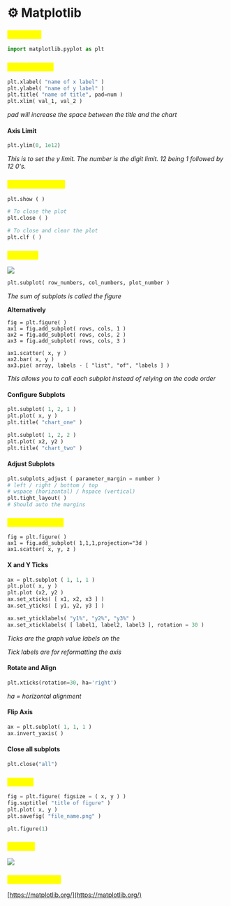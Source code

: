 # ⚙ Matplotlib

### <mark style="color:yellow;">Importing</mark>

```python
import matplotlib.pyplot as plt
```

### <mark style="color:yellow;">Labels & Axis</mark>

```python
plt.xlabel( "name of x label" )
plt.ylabel( "name of y label" )
plt.title( "name of title", pad=num )
plt.xlim( val_1, val_2 )
```

_pad will increase the space between the title and the chart_

#### Axis Limit

```python
plt.ylim(0, 1e12)
```

_This is to set the y limit. The number is the digit limit. 12 being 1 followed by 12 0's._

### <mark style="color:yellow;">Clearing the plot</mark>

```python
plt.show ( ) 

# To close the plot
plt.close ( )

# To close and clear the plot
plt.clf ( )
```

### <mark style="color:yellow;">Subplots</mark>

![](https://images4.imagebam.com/33/0a/b8/MES1OST\_o.png)

```python
plt.subplot( row_numbers, col_numbers, plot_number )
```

_The sum of subplots is called the figure_

**Alternatively**

```
fig = plt.figure( )
ax1 = fig.add_subplot( rows, cols, 1 )
ax2 = fig.add_subplot( rows, cols, 2 )
ax3 = fig.add_subplot( rows, cols, 3 )

ax1.scatter( x, y )
ax2.bar( x, y )
ax3.pie( array, labels - [ "list", "of", "labels ] )
```

_This allows you to call each subplot instead of relying on the code order_

#### Configure Subplots

```python
plt.subplot( 1, 2, 1 )
plt.plot( x, y )
plt.title( "chart_one" )

plt.subplot( 1, 2, 2 )
plt.plot( x2, y2 )
plt.title( "chart_two" )
```

#### Adjust Subplots

```python
plt.subplots_adjust ( parameter_margin = number )
# left / right / bottom / top
# wspace (horizontal) / hspace (vertical)
plt.tight_layout( )
# Should auto the margins
```

### <mark style="color:yellow;">Making 3D plots</mark>

```
fig = plt.figure( )
ax1 = fig.add_subplot( 1,1,1,projection="3d )
ax1.scatter( x, y, z )
```

#### X and Y Ticks

```python
ax = plt.subplot ( 1, 1, 1 )
plt.plot( x, y )
plt.plot (x2, y2 )
ax.set_xticks( [ x1, x2, x3 ] )
ax.set_yticks( [ y1, y2, y3 ] )

ax.set_yticklabels( "y1%", "y2%", "y3%" )
ax.set_xticklabels( [ label1, label2, label3 ], rotation = 30 )
```

_Ticks are the graph value labels on the_

_Tick labels are for reformatting the axis_

#### Rotate and Align

```python
plt.xticks(rotation=30, ha='right')
```

_ha = horizontal alignment_

#### Flip Axis

```python
ax = plt.subplot( 1, 1, 1 )
ax.invert_yaxis( )
```

#### Close all subplots

```python
plt.close("all")
```

### <mark style="color:yellow;">Figures</mark>

```python
fig = plt.figure( figsize = ( x, y ) )
fig.suptitle( "title of figure" )
plt.plot( x, y )
plt.savefig( "file_name.png" )
```

```python
plt.figure(1)
```

### <mark style="color:yellow;">Colours</mark>

![](https://images4.imagebam.com/53/b2/01/MES1OSU\_o.png)

### <mark style="color:yellow;">Documentation</mark>

[https://matplotlib.org/](https://matplotlib.org/)

